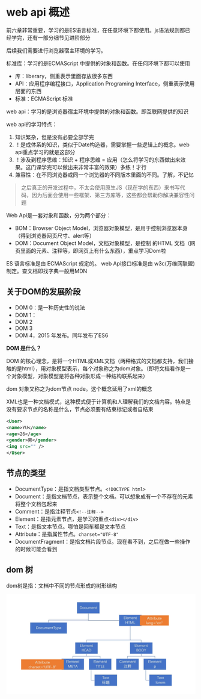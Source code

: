 # web api 概述

前六章非常重要，学习的是ES语言标准，在任意环境下都使用。js语法规则都已经学完，还有一部分细节见进阶部分

后续我们需要进行浏览器宿主环境的学习。

标准库：学习的是ECMAScript 中提供的对象和函数。在任何环境下都可以使用

- 库：liberary，侧重表示里面存放很多东西
- API：应用程序编程接口，Application Programing Interface，侧重表示使用层面的东西
- 标准：ECMAScript 标准

web api：学习的是浏览器宿主环境中提供的对象和函数。即互联网提供的知识

web api的学习特点：
1. 知识繁杂，但是没有必要全部学完
2. ！是成体系的知识，类似于Date构造器，需要掌握一些逻辑上的概念。web api重点学习的就是这部分
3. ！涉及到程序思维：知识 + 程序思维 = 应用（怎么将学习的东西做出来效果。这门课学完可以做出来非常丰富的效果）多练！才行
4. 兼容性：在不同浏览器或同一个浏览器的不同版本里面的不同。了解，不记忆

> 之后真正的开发过程中，不太会使用原生JS（现在学的东西）来书写代码，因为后面会使用一些框架、第三方库等，这些都会帮助你解决兼容性问题

Web Api是一套对象和函数，分为两个部分：
- BOM：Browser Object Model，浏览器对象模型，是用于控制浏览器本身（得到浏览器网页尺寸、alert等）
- DOM：Document Object Model，文档对象模型，是控制 的HTML 文档（网页里面的元素、注释等，即网页上有什么东西），重点学习Dom啦

ES 语言标准是由 ECMAScript 规定的。
web Api接口标准是由 w3c(万维网联盟)制定。查文档即找字典一般用MDN

## 关于DOM的发展阶段

- DOM 0：是一种历史性的说法
- DOM 1：
- DOM 2
- DOM 3
- DOM 4，2015 年发布。同年发布了ES6

**DOM 是什么？**

DOM 的核心理念，是将一个HTML或XML文档（两种格式的文档都支持，我们接触的是html），用对象模型表示，每个对象称之为dom对象。（即将文档看作是一个对象模型，对象模型是将各种对象形成一种结构联系起来）

dom 对象又称之为dom节点 node。这个概念延用了xml的概念

XML也是一种文档模式，这种模式便于计算机和人理解我们的文档内容。特点是没有要求节点的名称是什么，节点必须要有结束标记或者自结束

```xml
<User>
<name>YU</name>
<age>26</age>
<gender>男</gender>
<img src="" />
</User>
```

## 节点的类型

- DocumentType：是指文档类型节点。```<!DOCTYPE html>```
- Document：是指文档节点，表示整个文档。可以想象成有一个不存在的元素将整个文档包起来
- Comment：是指注释节点```<!--注释-->```
- Element：是指元素节点，是学习的重点```<div></div>```
- Text：是指文本节点。哪怕是回车都是文本节点
- Attribute：是指属性节点。```charset="UTF-8"```
- DocumentFragment：是指文档片段节点。现在看不到，之后在做一些操作的时候可能会看到

## dom 树

dom树是指：文档中不同的节点形成的树形结构

<img src="dom树.jpg" />
